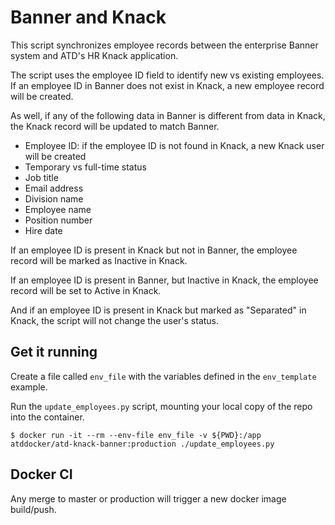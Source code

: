 # Banner and Knack

This script synchronizes employee records between the enterprise Banner system and ATD's HR Knack application.

The script uses the employee ID field to identify new vs existing employees. If an employee ID in Banner does not exist in Knack, a new employee record will be created.

As well, if any of the following data in Banner is different from data in Knack, the Knack record will be updated to match Banner.

- Employee ID: if the employee ID is not found in Knack, a new Knack user will be created
- Temporary vs full-time status
- Job title
- Email address
- Division name
- Employee name
- Position number
- Hire date

If an employee ID is present in Knack but not in Banner, the employee record will be marked as Inactive in Knack.

If an employee ID is present in Banner, but Inactive in Knack, the employee record will be set to Active in Knack.

And if an employee ID is present in Knack but marked as "Separated" in Knack, the script will not change the user's status.

## Get it running

Create a file called `env_file` with the variables defined in the `env_template` example.

Run the `update_employees.py` script, mounting your local copy of the repo into the container.

```
$ docker run -it --rm --env-file env_file -v ${PWD}:/app atddocker/atd-knack-banner:production ./update_employees.py
```

## Docker CI

Any merge to master or production will trigger a new docker image build/push.
